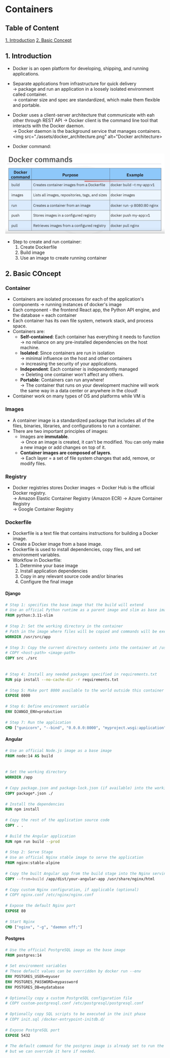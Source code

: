 # Containers
## Table of Content
[1. Introduction](#1-introduction)
[2. Basic Concept](#2-basic-concept)


## 1. Introduction
- Docker is an open platform for developing, shipping, and running applications.
- Separate applications from infrastructure for quick delivery <br>
    &rarr; package and run an application in a loosely isolated environment called container.<br>
    &rarr; container size and spec are standardized, which make them flexible and portable.<br>
- Docker uses a client-server architecture that communicate with eah other through REST API
    &rarr; Docker client is the command line tool that interacts with the Docker daemon.<br>
    &rarr; Docker daemon is the background service that manages containers.<br>
<img src="./assets/docker_architecture.png" alt="Docker architecture>



- Docker command:
<img src="./assets/docker_command.png" alt= "Docker Command">

- Step to create and run container:
    1. Create Dockerfile 
    2. Build image
    3. Use an image to create running container

## 2. Basic COncept
### Container
-  Containers are isolated processes for each of the application's components &rarr; running instances of docker's image
-  Each component - the frontend React app, the Python API engine, and the database = each container
-  Each container has its own file system, network stack, and process space.
- Containers are:
    - **Self-contained**: Each container has everything it needs to function <br>
        &rarr; no reliance on any pre-installed dependencies on the host machine.
    - **Isolated**: Since containers are run in isolation <br>
        &rarr; minimal influence on the host and other containers<br>
        &rarr; increasing the security of your applications.<br>
    - **Independent**: Each container is independently managed <br>
        &rarr; Deleting one container won't affect any others. <br>
    - **Portable**: Containers can run anywhere! <br>
        &rarr; The container that runs on your development machine will work the same way in a data center or anywhere in the cloud!<br>
- Container work on many types of OS and platforms while VM is 
### Images
-  A container image is a standardized package that includes all of the files, binaries, libraries, and configurations to run a container.
- There are two important principles of images:
    - Images are **immutable**. <br>
        &rarr; Once an image is created, it can't be modified. You can only make a new image or add changes on top of it.
    - **Container images are composed of layers**. <br>
        &rarr; Each layer = a set of file system changes that add, remove, or modify files.
### Registry
- Docker registries stores Docker images
    &rarr; Docker Hub is the official Docker registry. <br>
    &rarr; Amazon Elastic Container Registry (Amazon ECR)
    &rarr; Azure Container Registry <br>
    &rarr; Google Container Registry<br>
### Dockerfile
- Dockerfile is a text file that contains instructions for building a Docker image.
- Create a Docker image from a base image.
- Dockerfile is used to install dependencies, copy files, and set environment variables.
- Workflow in Dockerfile:
    1. Determine your base image
    2. Install application dependencies
    3. Copy in any relevant source code and/or binaries
    4. Configure the final image

#### Django
```dockerfile
# Step 1: specifies the base image that the build will extend
# Use an official Python runtime as a parent image and slim as base image type
FROM python:3.11-slim

# Step 2: Set the working directory in the container
# Path in the image where files will be copied and commands will be executed.
WORKDIR /usr/src/app

# Step 3: Copy the current directory contents into the container at /usr/src
# COPY <host-path> <image-path>
COPY src ./src


# Step 4: Install any needed packages specified in requirements.txt
RUN pip install --no-cache-dir -r requirements.txt

# Step 5: Make port 8000 available to the world outside this container
EXPOSE 8000

# Step 6: Define environment variable
ENV DJANGO_ENV=production

# Step 7: Run the application
CMD ["gunicorn", "--bind", "0.0.0.0:8000", "myproject.wsgi:application"]
```

#### Angular
```dockerfile
# Use an official Node.js image as a base image
FROM node:14 AS build


# Set the working directory
WORKDIR /app

# Copy package.json and package-lock.json (if available) into the working directory
COPY package*.json ./

# Install the dependencies
RUN npm install

# Copy the rest of the application source code
COPY . .

# Build the Angular application
RUN npm run build --prod

# Step 2: Serve Stage
# Use an official Nginx stable image to serve the application
FROM nginx:stable-alpine

# Copy the built Angular app from the build stage into the Nginx serving directory
COPY --from=build /app/dist/your-angular-app /usr/share/nginx/html

# Copy custom Nginx configuration, if applicable (optional)
# COPY nginx.conf /etc/nginx/nginx.conf

# Expose the default Nginx port
EXPOSE 80

# Start Nginx
CMD ["nginx", "-g", "daemon off;"]
```

#### Postgres
```dockerfile
# Use the official PostgreSQL image as the base image
FROM postgres:14

# Set environment variables
# These default values can be overridden by docker run --env
ENV POSTGRES_USER=myuser
ENV POSTGRES_PASSWORD=mypassword
ENV POSTGRES_DB=mydatabase

# Optionally copy a custom PostgreSQL configuration file 
# COPY custom-postgresql.conf /etc/postgresql/postgresql.conf

# Optionally copy SQL scripts to be executed in the init phase
# COPY init.sql /docker-entrypoint-initdb.d/

# Expose PostgreSQL port
EXPOSE 5432

# The default command for the postgres image is already set to run the server,
# but we can override it here if needed.
```